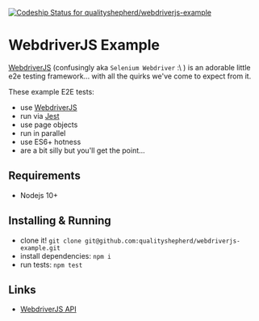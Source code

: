 [ ![Codeship Status for qualityshepherd/webdriverjs-example](https://app.codeship.com/projects/3642cc20-4621-0135-6835-62afb45a34d4/status?branch=master)](https://app.codeship.com/projects/231337)

# WebdriverJS Example

[WebdriverJS]() (confusingly aka `Selenium Webdriver` :\ ) is an adorable little e2e testing framework... with all the quirks we've come to expect from it.

These example E2E tests:
  - use [WebdriverJS](https://www.npmjs.com/package/selenium-webdriver)
  - run via [Jest](https://jestjs.io/)
  - use page objects
  - run in parallel
  - use ES6+ hotness
  - are a bit silly but you'll get the point...

## Requirements
- Nodejs 10+

## Installing & Running
- clone it! `git clone git@github.com:qualityshepherd/webdriverjs-example.git`
- install dependencies: `npm i`
- run tests: `npm test`

## Links
- [WebdriverJS API](https://seleniumhq.github.io/selenium/docs/api/javascript/module/selenium-webdriver/index.html)